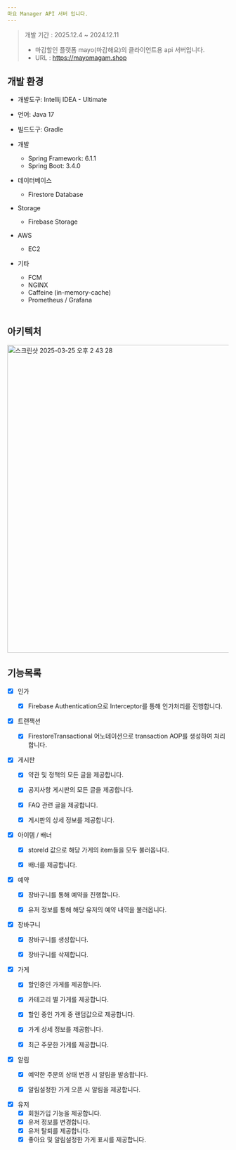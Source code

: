 ```yaml
---
마요 Manager API 서버 입니다.
---
```


> 개발 기간 : 2025.12.4 ~ 2024.12.11 <br/>
> - 마감할인 플랫폼 mayo(마감해요)의 클라이언트용 api 서버입니다. <br/>
> - URL : https://mayomagam.shop

## 개발 환경
- 개발도구: Intellij IDEA - Ultimate
- 언어: Java 17<br>
- 빌드도구: Gradle
- 개발
  - Spring Framework: 6.1.1
  - Spring Boot: 3.4.0

- 데이터베이스
  - Firestore Database
- Storage
  - Firebase Storage
- AWS
  - EC2
- 기타
  - FCM
  - NGINX
  - Caffeine (in-memory-cache)
  - Prometheus / Grafana
  <br/>

## 아키텍처

<img width="700" alt="스크린샷 2025-03-25 오후 2 43 28" src="https://github.com/user-attachments/assets/ab8cf055-d155-4b42-a8f3-f9641915868c" />

## 기능목록

- [x] 인가
    - [x] Firebase Authentication으로 Interceptor를 통해 인가처리를 진행합니다.<br>
  

- [x] 트랜잭션
    - [x] FirestoreTransactional 어노테이션으로 transaction AOP를 생성하여 처리합니다.<br>
  

- [x] 게시판
    - [x] 약관 및 정책의 모든 글을 제공합니다.
    - [x] 공지사항 게시판의 모든 글을 제공합니다.
    - [x] FAQ 관련 글을 제공합니다.
    - [x] 게시판의 상세 정보를 제공합니다.<br>
  

- [x] 아이템 / 배너
    - [x] storeId 값으로 해당 가게의 item들을 모두 불러옵니다. 
    - [x] 배너를 제공합니다. <br>
  

- [x] 예약
    - [x] 장바구니를 통해 예약을 진행합니다.
    - [x] 유저 정보를 통해 해당 유저의 예약 내역을 불러옵니다.<br>
  

- [x] 장바구니
  - [x] 장바구니를 생성합니다.
  - [x] 장바구니를 삭제합니다.<br>
  

- [x] 가게
    - [x] 할인중인 가게를 제공합니다.
    - [x] 카테고리 별 가게를 제공합니다.
    - [x] 할인 중인 가게 중 랜덤값으로 제공합니다.
    - [x] 가게 상세 정보를 제공합니다.
    - [x] 최근 주문한 가게를 제공합니다.
  

- [x] 알림
    - [x] 예약한 주문의 상태 변경 시 알림을 발송합니다.
    - [x] 알림설정한 가게 오픈 시 알림을 제공합니다.<br>
  

- [x] 유저
  - [x] 회원가입 기능을 제공합니다.
  - [x] 유저 정보를 변경합니다.
  - [x] 유저 탈퇴를 제공합니다.
  - [x] 좋아요 및 알림설정한 가게 표시를 제공합니다.
